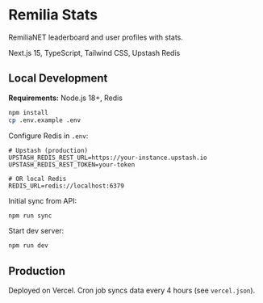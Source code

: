# Remilia Stats

RemiliaNET leaderboard and user profiles with stats.

Next.js 15, TypeScript, Tailwind CSS, Upstash Redis

## Local Development

**Requirements:** Node.js 18+, Redis

```bash
npm install
cp .env.example .env
```

Configure Redis in `.env`:
```
# Upstash (production)
UPSTASH_REDIS_REST_URL=https://your-instance.upstash.io
UPSTASH_REDIS_REST_TOKEN=your-token

# OR local Redis
REDIS_URL=redis://localhost:6379
```

Initial sync from API:
```bash
npm run sync
```

Start dev server:
```bash
npm run dev
```

## Production

Deployed on Vercel. Cron job syncs data every 4 hours (see `vercel.json`).
